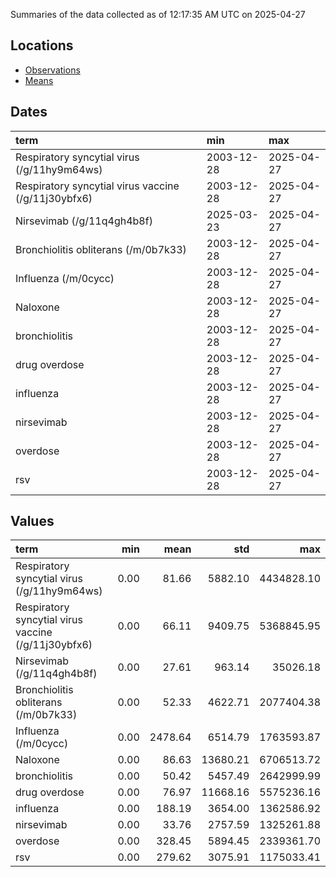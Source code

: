 Summaries of the data collected as of 12:17:35 AM UTC on 2025-04-27

## Locations

* [Observations](https://github.com/DISSC-yale/gtrends_collection/blob/main/summaries/observations.csv)
* [Means](https://github.com/DISSC-yale/gtrends_collection/blob/main/summaries/means.csv)

## Dates

| term                                                | min        | max        |
|:----------------------------------------------------|:-----------|:-----------|
| Respiratory syncytial virus (/g/11hy9m64ws)         | 2003-12-28 | 2025-04-27 |
| Respiratory syncytial virus vaccine (/g/11j30ybfx6) | 2003-12-28 | 2025-04-27 |
| Nirsevimab (/g/11q4gh4b8f)                          | 2025-03-23 | 2025-04-27 |
| Bronchiolitis obliterans (/m/0b7k33)                | 2003-12-28 | 2025-04-27 |
| Influenza (/m/0cycc)                                | 2003-12-28 | 2025-04-27 |
| Naloxone                                            | 2003-12-28 | 2025-04-27 |
| bronchiolitis                                       | 2003-12-28 | 2025-04-27 |
| drug overdose                                       | 2003-12-28 | 2025-04-27 |
| influenza                                           | 2003-12-28 | 2025-04-27 |
| nirsevimab                                          | 2003-12-28 | 2025-04-27 |
| overdose                                            | 2003-12-28 | 2025-04-27 |
| rsv                                                 | 2003-12-28 | 2025-04-27 |

## Values

| term                                                |   min |    mean |      std |        max |
|:----------------------------------------------------|------:|--------:|---------:|-----------:|
| Respiratory syncytial virus (/g/11hy9m64ws)         |  0.00 |   81.66 |  5882.10 | 4434828.10 |
| Respiratory syncytial virus vaccine (/g/11j30ybfx6) |  0.00 |   66.11 |  9409.75 | 5368845.95 |
| Nirsevimab (/g/11q4gh4b8f)                          |  0.00 |   27.61 |   963.14 |   35026.18 |
| Bronchiolitis obliterans (/m/0b7k33)                |  0.00 |   52.33 |  4622.71 | 2077404.38 |
| Influenza (/m/0cycc)                                |  0.00 | 2478.64 |  6514.79 | 1763593.87 |
| Naloxone                                            |  0.00 |   86.63 | 13680.21 | 6706513.72 |
| bronchiolitis                                       |  0.00 |   50.42 |  5457.49 | 2642999.99 |
| drug overdose                                       |  0.00 |   76.97 | 11668.16 | 5575236.16 |
| influenza                                           |  0.00 |  188.19 |  3654.00 | 1362586.92 |
| nirsevimab                                          |  0.00 |   33.76 |  2757.59 | 1325261.88 |
| overdose                                            |  0.00 |  328.45 |  5894.45 | 2339361.70 |
| rsv                                                 |  0.00 |  279.62 |  3075.91 | 1175033.41 |

